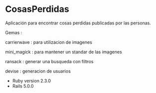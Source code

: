 # CosasPerdidas



Aplicación para encontrar cosas perdidas publicadas por las personas.



Gemas :

  
  carrierwave : para utilizacion de imagenes
  
  mini_magick : para mantener un standar de las imagenes
  
  ransack : generar una busqueda con filtros
  
  devise : generacion de usuarios
  



* Ruby version 2.3.0
* Rails 5.0.0
